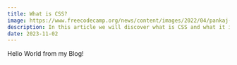 ```yaml
---
title: What is CSS?
image: https://www.freecodecamp.org/news/content/images/2022/04/pankaj-patel-6JVlSdgMacE-unsplash.jpg
description: In this article we will discover what is CSS and what it is capable of.
date: 2023-11-02
---
```


Hello World from my Blog!